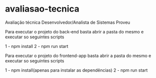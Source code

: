 # avaliasao-tecnica
 Avaliação técnica Desenvolvedor/Analista de Sistemas Proveu
 
 
 Para executar o projeto do back-end basta abrir a pasta do mesmo e executar so seguintes scripts
 
 1 - npm install
 2 - npm run start
 
 Para executar o projeto do frontend-app basta abrir a pasta do mesmo e executar so seguintes scripts
 
 1 - npm install(apenas para instalar as dependências)
 2 - npm run start
 
